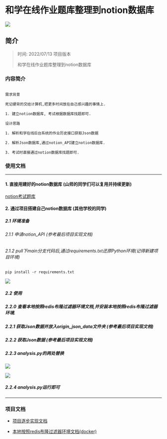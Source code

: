 # 和学在线作业题库整理到notion数据库

![](https://tva1.sinaimg.cn/large/e6c9d24ely1h46gwh86roj21id0u0wmu.jpg)

## 简介

> 时间: 2022/07/13 项目版本
>
> 和学在线作业题库整理到notion数据库

### 内容简介

```

需求背景

死记硬背的交给计算机,把更多时间放在自己感兴趣的事情上.

1. 建立notion数据库, 考试根据数据库找题即可.

设计思路

1. 解析和学在线后台系统的作业历史接口获取Json数据

2. 解析Json数据库,通过notion_API建立notion数据库.

3. 考试时直接通过notion数据库找题即可.

```

### 使用文档

---

#### 1. 直接用建好的notion数据库 (山师的同学们可以复用并持续更新)

[notion考试题库](https://genesisorgcn.notion.site/f406642b43ba49ff99844e621608f8d3?v=35e6eb4671e34683825a47cc2e050cc3)

#### 2. 通过项目搭建自己notion数据库 (其他学校的同学)

##### 2.1 环境准备

###### 2.1.1 申请notion_API (参考最后项目实现文档)

###### 2.1.2 pull下main分支代码后,通过requirements.txt还原Python环境(记得新建项目环境)

```shell
pip install -r requirements.txt
```

![](https://tva1.sinaimg.cn/large/e6c9d24ely1h46hhe5xqej21c80u0416.jpg)

##### 2.2 使用

##### 2.2.0 查看本地按照redis布隆过滤器环境文档,并安装本地按照redis布隆过滤器环境.

##### 2.2.1 获取Json数据并放入origin_json_data文件夹 (参考最后项目实现文档)

##### 2.2.2 获取Json数据 (参考最后项目实现文档)

##### 2.2.3 analysis.py的两处替换

![](https://tva1.sinaimg.cn/large/e6c9d24ely1h46htnbjilj20yp0u0gol.jpg)

![](https://tva1.sinaimg.cn/large/e6c9d24ely1h46hut8dvvj20u00wvq6f.jpg)

##### 2.2.4 analysis.py运行即可

---

### 项目文档

- [项目逐步实现文档](https://genesisorgcn.notion.site/1-afb97748bd2344d18c2feffb0eb384cf)

- [本地按照redis布隆过滤器环境文档(docker)](https://genesisorgcn.notion.site/redis-0fbf0fc39601438eae72d67b4ead9227)

